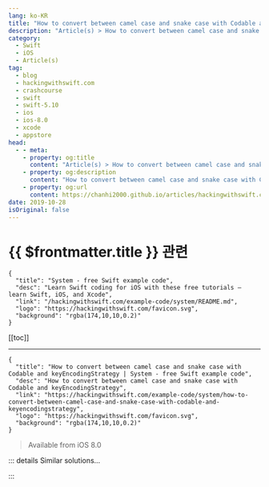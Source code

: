 ```yaml
---
lang: ko-KR
title: "How to convert between camel case and snake case with Codable and keyEncodingStrategy"
description: "Article(s) > How to convert between camel case and snake case with Codable and keyEncodingStrategy"
category:
  - Swift
  - iOS
  - Article(s)
tag: 
  - blog
  - hackingwithswift.com
  - crashcourse
  - swift
  - swift-5.10
  - ios
  - ios-8.0
  - xcode
  - appstore
head:
  - - meta:
    - property: og:title
      content: "Article(s) > How to convert between camel case and snake case with Codable and keyEncodingStrategy"
    - property: og:description
      content: "How to convert between camel case and snake case with Codable and keyEncodingStrategy"
    - property: og:url
      content: https://chanhi2000.github.io/articles/hackingwithswift.com/example-code/system/how-to-convert-between-camel-case-and-snake-case-with-codable-and-keyencodingstrategy.html
date: 2019-10-28
isOriginal: false
---
```


# {{ $frontmatter.title }} 관련

```component VPCard
{
  "title": "System - free Swift example code",
  "desc": "Learn Swift coding for iOS with these free tutorials – learn Swift, iOS, and Xcode",
  "link": "/hackingwithswift.com/example-code/system/README.md",
  "logo": "https://hackingwithswift.com/favicon.svg",
  "background": "rgba(174,10,10,0.2)"
}
```

[[toc]]

---

```component VPCard
{
  "title": "How to convert between camel case and snake case with Codable and keyEncodingStrategy | System - free Swift example code",
  "desc": "How to convert between camel case and snake case with Codable and keyEncodingStrategy",
  "link": "https://hackingwithswift.com/example-code/system/how-to-convert-between-camel-case-and-snake-case-with-codable-and-keyencodingstrategy",
  "logo": "https://hackingwithswift.com/favicon.svg",
  "background": "rgba(174,10,10,0.2)"
}
```

> Available from iOS 8.0

<!-- TODO: 작성 -->

<!-- 
Most Swift developers use camel case for naming properties, which means we start with a lowercase letter then capitalize the first letter of second and subsequent words: `numberOfUsers` or `powerLevel`. On the other hand, many web APIs prefer snake case, written as `number_of_users` and `power_level`, so if you need to convert camel case to snake case you need to use the `keyEncodingStrategy` of `JSONEncoder`, like this:

```swift
let encoder = JSONEncoder()
encoder.keyEncodingStrategy = .convertToSnakeCase

if let encoded = try? encoder.encode(yourData) {
    // continue with encoded data
}
```

With that set, Swift can convert property names as part of the encoding process, which makes `Codable` much easier to use. 

-->

::: details Similar solutions…

<!--
/quick-start/swiftui/all-swiftui-property-wrappers-explained-and-compared">All SwiftUI property wrappers explained and compared 
/quick-start/swiftui/swiftui-tips-and-tricks">SwiftUI tips and tricks 
/example-code/uikit/how-to-create-live-playgrounds-in-xcode">How to create live playgrounds in Xcode 
/example-code/games/how-to-create-a-random-terrain-tile-map-using-sktilemapnode-and-gkperlinnoisesource">How to create a random terrain tile map using SKTileMapNode and GKPerlinNoiseSource 
/quick-start/swiftui/how-to-use-instruments-to-profile-your-swiftui-code-and-identify-slow-layouts">How to use Instruments to profile your SwiftUI code and identify slow layouts</a>
-->

:::

